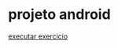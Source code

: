 # projeto android

<a href="https://kemilyn1227.github.io/projeto-android/index.html"> executar exercicio
